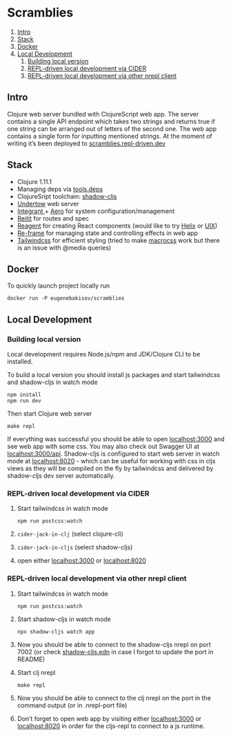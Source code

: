 

# Scramblies

1.  [Intro](#Intro)
2.  [Stack](#Stack)
3.  [Docker](#Docker)
4.  [Local Development](#Local)
    1.  [Building local version](#LocalBuild)
    2.  [REPL-driven local development via CIDER](#LocalCider)
    3.  [REPL-driven local development via other nrepl client](#LocalRepl)


<a id="Intro"></a>

## Intro

Clojure web server bundled with ClojureScript web app.
The server contains a single API endpoint which takes two strings and returns true if one string can be arranged out of letters of the second one.
The web app contains a single form for inputting mentioned strings.
At the moment of writing it&rsquo;s been deployed to [scramblies.repl-driven.dev](https://scramblies.repl-driven.dev)


<a id="Stack"></a>

## Stack

-   Clojure 1.11.1
-   Managing deps via [tools.deps](https://github.com/clojure/tools.deps.alpha)
-   ClojureSript toolchain: [shadow-cljs](https://github.com/thheller/shadow-cljs)
-   [Undertow](https://undertow.io/) web server
-   [Integrant ](https://github.com/weavejester/integrant)+ [Aero](https://github.com/juxt/aero) for system configuration/management
-   [Reitit](https://github.com/metosin/reitit) for routes and spec
-   [Reagent](https://github.com/reagent-project/reagent) for creating React components (would like to try [Helix](https://github.com/lilactown/helix) or [UIX](https://github.com/pitch-io/uix))
-   [Re-frame](https://github.com/day8/re-frame) for managing state and controlling effects in web app
-   [Tailwindcss](https://github.com/tailwindlabs/tailwindcss) for efficient styling (tried to make [macrocss](https://github.com/HealthSamurai/macrocss) work but there is an issue with @media queries)


<a id="Docker"></a>

## Docker

To quickly launch project locally run

    docker run -P eugenebakisov/scramblies


<a id="Local"></a>

## Local Development


<a id="LocalBuild"></a>

### Building local version

Local development requires Node.js/npm and JDK/Clojure CLI to be installed.

To build a local version you should install js packages and start tailwindcss and shadow-cljs in watch mode

    npm install
    npm run dev

Then start Clojure web server

    make repl

If everything was successful you should be able to open [localhost:3000](http://localhost:3000) and see web app with some css. You may also check out Swagger UI at [localhost:3000/api](http://localhost:300/api).
Shadow-cljs is configured to start web server in watch mode at [localhost:8020](http://localhost:8020) - which can be useful for working with css in cljs views as they will be compiled on the fly by tailwindcss and delivered by shadow-cljs dev server automatically.


<a id="LocalCider"></a>

### REPL-driven local development via CIDER

1.  Start tailwindcss in watch mode
    
        npm run postcss:watch
2.  `cider-jack-in-clj` (select clojure-cli)
3.  `cider-jack-in-cljs` (select shadow-cljs)
4.  open either [localhost:3000](http://localhost:3000) or [localhost:8020](http://localhost:8020)


<a id="LocalRepl"></a>

### REPL-driven local development via other nrepl client

1.  Start tailwindcss in watch mode
    
        npm run postcss:watch
2.  Start shadow-cljs in watch mode
    
        npx shadow-cljs watch app
3.  Now you should be able to connect to the shadow-cljs nrepl on port 7002 (or check [shadow-cljs.edn](https://github.com/eugenebakisov/scramblies/blob/master/shadow-cljs.edn) in case I forgot to update the port in README)
4.  Start clj nrepl
    
        make repl
5.  Now you should be able to connect to the clj nrepl on the port in the command output (or in .nrepl-port file)
6.  Don&rsquo;t forget to open web app by visiting either [localhost:3000](http://localhost:3000) or [localhost:8020](http://localhost:8020) in order for the cljs-repl to connect to a js runtime.

